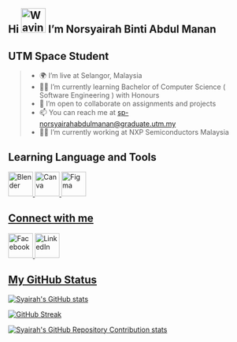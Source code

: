Hi <img src="https://raw.githubusercontent.com/Tarikul-Islam-Anik/Animated-Fluent-Emojis/master/Emojis/Hand%20gestures/Waving%20Hand%20Medium-Light%20Skin%20Tone.png" alt="Waving Hand Medium-Light Skin Tone" width="50" height="50" />  I’m Norsyairah Binti Abdul Manan
----------------------------------------------------------------------------------------------------------------------------
UTM Space Student
----------------------------------------------------------------------------------------------------------------------------
> - 🌍 I’m live at Selangor, Malaysia
> - 👩‍🎓 I’m currently learning Bachelor of Computer Science ( Software Engineering ) with Honours
> - 🤝 I’m open to collaborate on assignments and projects
> - 📫 You can reach me at sp-norsyairahabdulmanan@graduate.utm.my
> - 👩‍🏭 I’m currently working at NXP Semiconductors Malaysia


<!---
kkyng14/kkyng14 is a ✨ special ✨ repository because its `README.md` (this file) appears on your GitHub profile.
You can click the Preview link to take a look at your changes.
--->

Learning Language and Tools
----------------------------------------------------------------------------------------------------------------------------
<p>

<a href="https://www.blender.org/"><img src="https://cdn.jsdelivr.net/gh/devicons/devicon@latest/icons/blender/blender-original.svg" alt="Blender" width="50" height="50"/>
<a href="https://www.canva.com/"><img src="https://cdn.jsdelivr.net/gh/devicons/devicon@latest/icons/canva/canva-original.svg" alt="Canva" width="50" height="50"/>
<a href="https://www.figma.com/"><img src="https://cdn.jsdelivr.net/gh/devicons/devicon@latest/icons/figma/figma-original.svg" alt="Figma" width="50" height="50"/>
          
</p>

Connect with me
----------------------------------------------------------------------------------------------------------------------------
<p>

<a href="[https://www.linkedin.com/in/syairah-manan-55706417a/](https://www.facebook.com/akuky14/)"><img src="https://cdn.jsdelivr.net/gh/devicons/devicon@latest/icons/facebook/facebook-original.svg" alt="Facebook" width="50" height="50"/>
<a href="https://www.linkedin.com/in/syairah-manan-55706417a/"><img src="https://cdn.jsdelivr.net/gh/devicons/devicon@latest/icons/linkedin/linkedin-original.svg" alt="LinkedIn" width="50" height="50"/>

</p>

My GitHub Status
----------------------------------------------------------------------------------------------------------------------------
![Syairah's GitHub stats](https://github-readme-stats.vercel.app/api?username=kkyng14&show_icons=true&theme=dracula)

![GitHub Streak](https://github-readme-streak-stats.herokuapp.com?user=kkyng14&show_icons=true&theme=dracula)

![Syairah's GitHub Repository Contribution stats](https://github-contributor-stats.vercel.app/api?username=kkyng14&hide=B&theme=dracula)


